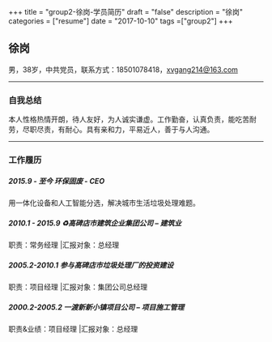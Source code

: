+++
title = "group2-徐岗-学员简历"
draft = "false"
description = "徐岗"
categories = ["resume"]
date = "2017-10-10"
tags =["group2"]
+++

## 徐岗
男，38岁，中共党员，联系方式：18501078418，xvgang214@163.com


* * *
### 自我总结
本人性格热情开朗，待人友好，为人诚实谦虚。工作勤奋，认真负责，能吃苦耐劳，尽职尽责，有耐心。具有亲和力，平易近人，善于与人沟通。


* * *
### 工作履历

##### 2015.9 - 至今	  环保固废 - CEO
用一体化设备和人工智能分选，解决城市生活垃圾处理难题。

##### 2010.1 - 2015.9	  ♻️高碑店市建筑企业集团公司 – 建筑业
职责：常务经理 |汇报对象：总经理<br/>

##### 2005.2-2010.1    参与高碑店市垃圾处理厂的投资建设
职责：项目经理 |汇报对象：集团公司总经理<br/>

##### 2000.2-2005.2  一渡新新小镇项目公司 – 项目施工管理
职责&业绩：项目经理 |汇报对象：总经理 <br/>
